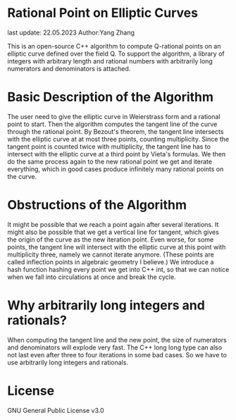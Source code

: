 # Rational Point on Elliptic Curves

last update: 22.05.2023
Author:Yang Zhang

This is an open-source C++ algorithm to compute Q-rational points on an elliptic curve defined over the field Q. To support the algorithm, a library of integers with arbitrary length and rational numbers with arbitrarily long numerators and denominators is attached.

# Basic Description of the Algorithm
The user need to give the elliptic curve in Weierstrass form and a rational point to start. Then the algorithm computes the tangent line of the curve through the rational point. By Bezout's theorem, the tangent line intersects with the elliptic curve at at most three points, counting multiplicity. Since the tangent point is counted twice with multiplicity, the tangent line has to intersect with the elliptic curve at a third point by Vieta's formulas. We then do the same process again to the new rational point we get and iterate everything, which in good cases produce infinitely many rational points on the curve.

# Obstructions of the Algorithm
It might be possible that we reach a point again after several iterations. It might also be possible that we get a vertical line for tangent, which gives the origin of the curve as the new iteration point. Even worse, for some points, the tangent line will intersect with the elliptic curve at this point with multiplicity three, namely we cannot iterate anymore. (These points are called inflection points in algebraic geometry I believe.) We introduce a hash function hashing every point we get into C++ int, so that we can notice when we fall into circulations at once and break the cycle.

# Why arbitrarily long integers and rationals?
When computing the tangent line and the new point, the size of numerators and denominators will explode very fast. The C++ long long type can also not last even after three to four iterations in some bad cases. So we have to use arbitrarily long integers and rationals.

# License
GNU General Public License v3.0
